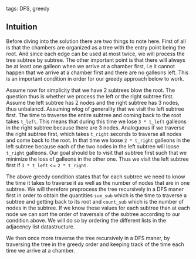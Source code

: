 tags: DFS, greedy

## Intuition
Before diving into the solution there are two things to note here. First of all is that the chambers are organized as a tree with the entry point being the root. And since each edge can be used at most twice, we will process the tree subtree by subtree. The other important point is that there will always be at least one galleon when we arrive at a chamber first, i.e it cannot happen that we arrive at a chamber first and there are no galleons left. This is an important condition in order for our greedy approach below to work.

Assume now for simplicity that we have 2 subtrees blow the root. The question thus is whether we process the left or the right subtree first. Assume the left subtree has 2 nodes and the right subtree has 3 nodes, thus unbalancd. Assuming wlog of generality that we visit the left subtree first. The time to traverse the entire subtree and coming back to the root takes `t_left`. This means that during this time we lose `3 * t_left` galleons in the right subtree because there are 3 nodes. Analoguous if we traverse the right subtree first, which takes `t_right` seconds to traverse all nodes and come back to the root. In that time we loose `2 * t_right` galleons in the left subtree because each of the two nodes in the left subtree will loose `t_right` galleons. Our goal should be to visit that subtree first such that we minimize the loss of galleons in the other one. Thus we visit the left subtree first if `3 * t_left` <= `2 * t_right`.

The above greedy condition states that for each subtree we need to know the time it takes to traverse it as well as the number of nodes that are in one subtree. We will therefore preprocess the tree recursively in a DFS maner first in order to obtain the quantities `sum_sub` which is the time to traverse a subtree and getting back to its root and `count_sub` which is the number of nodes in the subtree. If we know these values for each subtree than at each node we can sort the order of traversals of the subtree according to our condition above. We will do so by ordering the different lists in the adjacency list datastructure.

We then once more traverse the tree recursively in a DFS maner, by traversing the tree in the greedy order and keeping track of the time each time we arrive at a chamber.